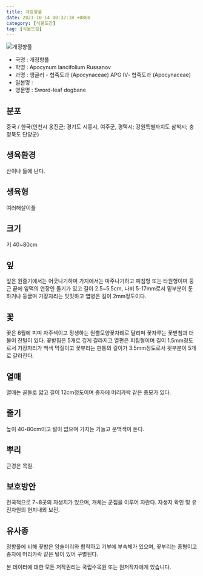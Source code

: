 ```yaml
---
title: 개정향풀
date: 2023-10-14 00:32:18 +0800
category: [식물도감]
tag: [식물도감]
---
```




![개정향풀](/fileUpload/plants/basic/Apocynaceae/Trachomitum/11469/11469_1_th2.JPG)
- 국명 : 개정향풀
- 학명 : Apocynum lancifolium Russanov
- 과명 : 앵글러 - 협죽도과 (Apocynaceae) APG Ⅳ- 협죽도과 (Apocynaceae)
- 일본명 : 
- 영문명 : Sword-leaf dogbane


## 분포
중국 / 한국(인천시 옹진군; 경기도 시흥시, 여주군, 평택시; 강원특별자치도 삼척시; 충청북도 단양군) 
## 생육환경
산이나 들에 난다.
## 생육형
여러해살이풀 
## 크기
키 40~80cm
## 잎
잎은 원줄기에서는 어긋나기하며 가지에서는 마주나기하고 피침형 또는 타원형이며 둥근 끝에 잎맥의 연장인 돌기가 있고 길이 2.5~5.5cm, 나비 5-17mm로서 밑부분이 둔하거나 둥글며 가장자리는 밋밋하고 엽병은 길이 2mm정도이다.
## 꽃
꽃은 6월에 피며 자주색이고 정생하는 원뿔모양꽃차례로 달리며 꽃자루는 꽃받침과 더불어 잔털이 있다. 꽃받침은 5개로 깊게 갈라지고 열편은 피침형이며 길이 1.5mm정도로서 가장자리가 백색 막질이고 꽃부리는 판통의 길이가 3.5mm정도로서 윗부분이 5개로 갈라진다.
## 열매
열매는 골돌로 얇고 길이 12cm정도이며 종자에 머리카락 같은 종모가 있다.
## 줄기
높이 40-80cm이고 털이 없으며 가지는 가늘고 분백색이 돈다.
## 뿌리
근경은 목질.
## 보호방안
전국적으로 7~8곳의 자생지가 있으며, 개체는 군집을 이루어 자란다. 자생지 확인 및 유전자원의 현지내외 보전.
## 유사종
정향풀에 비해 꽃밥은 암술머리와 합착하고 기부에 부속체가 있으며, 꽃부리는 종형이고 종자에 머리카락 같은 털이 있어 구별된다. 






본 데이터에 대한 모든 저작권리는 국립수목원 또는 원저작자에게 있습니다.
